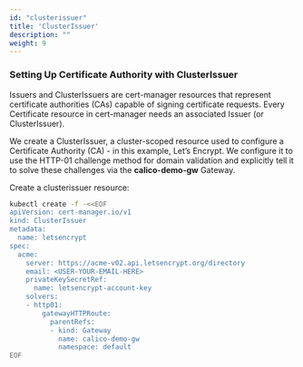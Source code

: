 ```yaml
---
id: "clusterissuer"
title: 'ClusterIssuer'
description: ""
weight: 9
---
```


### Setting Up Certificate Authority with ClusterIssuer

Issuers and ClusterIssuers are cert-manager resources that represent certificate authorities (CAs) capable of signing certificate requests. Every Certificate resource in cert-manager needs an associated Issuer (or ClusterIssuer).

We create a ClusterIssuer, a cluster-scoped resource used to configure a Certificate Authority (CA) - in this example, Let’s Encrypt. We configure it to use the HTTP-01 challenge method for domain validation and explicitly tell it to solve these challenges via the **calico-demo-gw** Gateway.


Create a clusterissuer resource:

```bash
kubectl create -f -<<EOF
apiVersion: cert-manager.io/v1
kind: ClusterIssuer
metadata:
  name: letsencrypt
spec:
  acme:
    server: https://acme-v02.api.letsencrypt.org/directory
    email: <USER-YOUR-EMAIL-HERE>
    privateKeySecretRef:
      name: letsencrypt-account-key
    solvers:
    - http01:
        gatewayHTTPRoute:
          parentRefs:
          - kind: Gateway
            name: calico-demo-gw
            namespace: default
EOF
```
